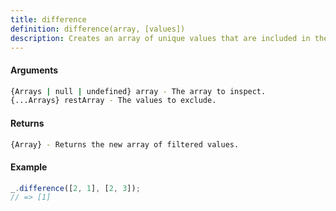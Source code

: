 ```yaml
---
title: difference
definition: difference(array, [values])
description: Creates an array of unique values that are included in the first given array and not included in the rest of the given arrays.
---
```


#### Arguments

```bash
{Arrays | null | undefined} array - The array to inspect.
{...Arrays} restArray - The values to exclude.
```

#### Returns

```bash
{Array} - Returns the new array of filtered values.
```

#### Example

```ts
_.difference([2, 1], [2, 3]);
// => [1]
```
